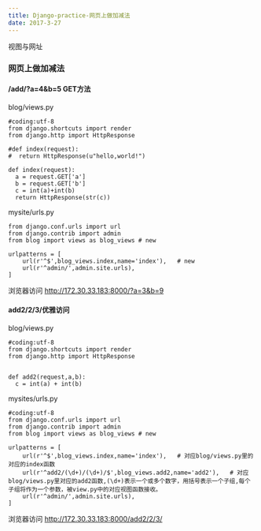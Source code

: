 ```yaml
---
title: Django-practice-网页上做加减法
date: 2017-3-27
---
```

视图与网址

### 网页上做加减法
#### /add/?a=4&b=5 GET方法

blog/views.py
```
#coding:utf-8
from django.shortcuts import render
from django.http import HttpResponse

#def index(request):
#  return HttpResponse(u"hello,world!")

def index(request):
  a = request.GET['a']
  b = request.GET['b']
  c = int(a)+int(b)
  return HttpResponse(str(c))
```

mysite/urls.py
```
from django.conf.urls import url
from django.contrib import admin
from blog import views as blog_views # new

urlpatterns = [
    url(r'^$',blog_views.index,name='index'),   # new
    url(r'^admin/',admin.site.urls),
]
```

浏览器访问   http://172.30.33.183:8000/?a=3&b=9

####  add2/2/3/优雅访问

blog/views.py
```
#coding:utf-8
from django.shortcuts import render
from django.http import HttpResponse


def add2(request,a,b):
  c = int(a) + int(b)

```
mysites/urls.py
```
#coding:utf-8
from django.conf.urls import url
from django.contrib import admin
from blog import views as blog_views # new

urlpatterns = [
    url(r'^$',blog_views.index,name='index'),   # 对应blog/views.py里的对应的index函数
    url(r'^add2/(\d+)/(\d+)/$',blog_views.add2,name='add2'),   # 对应blog/views.py里对应的add2函数,(\d+)表示一个或多个数字，用括号表示一个子组,每个子组将作为一个参数，被view.py中的对应视图函数接收。
    url(r'^admin/',admin.site.urls),
]
```
浏览器访问  http://172.30.33.183:8000/add2/2/3/

